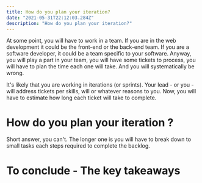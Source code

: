 ```yaml
---
title: How do you plan your iteration?
date: "2021-05-31T22:12:03.284Z"
description: "How do you plan your iteration?"
---
```


At some point, you will have to work in a team. If you are in the web development it could be the front-end or the back-end team. If you are a software developer, it could be a team specific to your software. Anyway, you will play a part in your team, you will have some tickets to process, you will have to plan the time each one will take. And you will systematically be wrong.

It's likely that you are working in iterations (or sprints). Your lead - or you - will address tickets per skills, will or whatever reasons to you. Now, you will have to estimate how long each ticket will take to complete.

# How do you plan your iteration ?
Short answer, you can't.
The longer one is you will have to break down to small tasks each steps required to complete the backlog.

# 


# To conclude - The key takeaways
